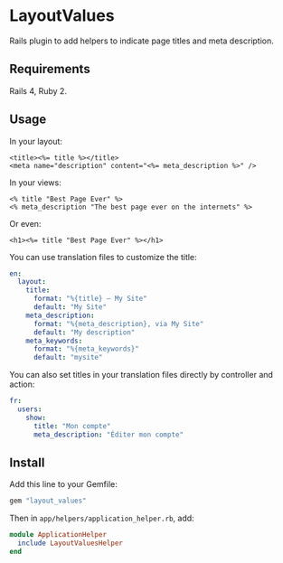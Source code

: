 # LayoutValues

Rails plugin to add helpers to indicate page titles and meta description.

Requirements
------------

Rails 4, Ruby 2.

Usage
-----

In your layout:

```erb
<title><%= title %></title>
<meta name="description" content="<%= meta_description %>" />
```

In your views:

```erb
<% title "Best Page Ever" %>
<% meta_description "The best page ever on the internets" %>
```

Or even:

```erb
<h1><%= title "Best Page Ever" %></h1>
```

You can use translation files to customize the title:

```yml
en:
  layout:
    title:
      format: "%{title} — My Site"
      default: "My Site"
    meta_description:
      format: "%{meta_description}, via My Site"
      default: "My description"
    meta_keywords:
      format: "%{meta_keywords}"
      default: "mysite"
```

You can also set titles in your translation files directly
by controller and action:

```yml
fr:
  users:
    show:
      title: "Mon compte"
      meta_description: "Éditer mon compte"
```

Install
-------

Add this line to your Gemfile:

```rb
gem "layout_values"
```

Then in `app/helpers/application_helper.rb`, add:

```rb
module ApplicationHelper
  include LayoutValuesHelper
end
```
